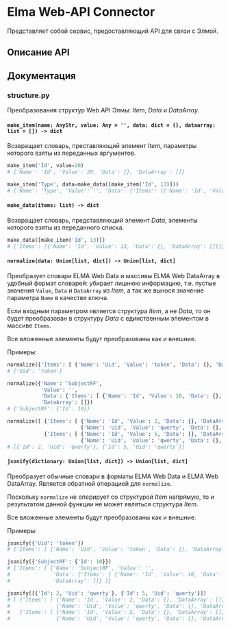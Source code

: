 # Elma Web-API Connector

Представляет собой сервис, предоставляющий API для связи с Элмой.

## Описание API

## Документация

### structure.py

Преобразования структур Web API Элмы: _Item_, _Data_ и _DataArray_.

#### `make_item(name: AnyStr, value: Any = '', data: dict = {}, dataarray: list = []) -> dict`

Возвращает словарь, преставляющий элемент _Item_, параметры которого взяты из переданных аргументов.

```python
make_item('Id', value=20)
# {'Name': 'Id', 'Value': 20, 'Data': {}, 'DataArray': []}

make_item('Type', data=make_data([make_item('Id', 13)]))
# {'Name': 'Type', 'Value': '', 'Data': {'Items': [{'Name': 'Id', 'Value': 13, 'Data': {}, 'DataArray': []}]}, 'DataArray': []}
```

#### `make_data(items: list) -> dict`

Возвращает словарь, представляющий элемент _Data_, элементы которого взяты из переданного списка.

```python
make_data([make_item('Id', 13)])
# {'Items': [{'Name': 'Id', 'Value': 13, 'Data': {}, 'DataArray': []}]}
```

#### `normalize(data: Union[list, dict]) -> Union[list, dict]`

Преобразует словари ELMA Web Data и массивы ELMA Web DataArray в удобный формат словарей: убирает лишнюю информацию,
т.е. пустые значения `Value`, `Data` и `DataArray` из _Item_, а так же вынося значение параметра `Name` в качестве
ключа.

Если входным параметром является структура _Item_, а не _Data_, то он будет преобразован в структуру _Data_
с единственным элементом в массиве `Items`.

Все вложенные элементы будут преобразованы как и внешние.

Примеры:
```python
normalize({'Items': [ {'Name': 'Uid', 'Value': 'token', 'Data': {}, 'DataArray': []} ]})
# {'Uid': 'token'}

normalize({'Name': 'SubjectRF',
           'Value': '',
           'Data': {'Items': [ {'Name': 'Id', 'Value': 10, 'Data': {}, 'DataArray': []} ]},
           'DataArray': []})
# {'SubjectRF': {'Id': 10}}

normalize([ {'Items': [ {'Name': 'Id', 'Value': 2, 'Data': {}, 'DataArray': []},
                        {'Name': 'Uid', 'Value': 'qwerty', 'Data': {}, 'DataArray': []} ]},
            {'Items': [ {'Name': 'Id', 'Value': 5, 'Data': {}, 'DataArray': []},
                        {'Name': 'Uid', 'Value': 'qwerty', 'Data': {}, 'DataArray': []} ]} ])
# [{'Id': 2, 'Uid': 'qwerty'}, {'Id': 5, 'Uid': 'qwerty'}]
```

#### `jsonify(dictionary: Union[list, dict]) -> Union[list, dict]`

Преобразует обычные словари в форматы ELMA Web Data и ELMA Web DataArray. Является обратной операцией для `normalize`.

Поскольку `normalize` не оперирует со структурой _Item_ напрямую, то и результатом данной функции не может
являться структура _Item_.

Все вложенные элементы будут преобразованы как и внешние.

Примеры:
```python
jsonify({'Uid': 'token'})
# {'Items': [ {'Name': 'Uid', 'Value': 'token', 'Data': {}, 'DataArray': []} ]}

jsonify({'SubjectRF': {'Id': 10}})
# {'Items': [ {'Name': 'SubjectRF', 'Value': '',
#              'Data': {'Items': [ {'Name': 'Id', 'Value': 10, 'Data': {}, 'DataArray': []} ]},
#              'DataArray': []} ]}

jsonify([{'Id': 2, 'Uid': 'qwerty'}, {'Id': 5, 'Uid': 'qwerty'}])
# [ {'Items': [ {'Name': 'Id', 'Value': 2, 'Data': {}, 'DataArray': []},
#               {'Name': 'Uid', 'Value': 'qwerty', 'Data': {}, 'DataArray': []} ]},
#   {'Items': [ {'Name': 'Id', 'Value': 5, 'Data': {}, 'DataArray': []},
#               {'Name': 'Uid', 'Value': 'qwerty', 'Data': {}, 'DataArray': []} ]} ])
```
